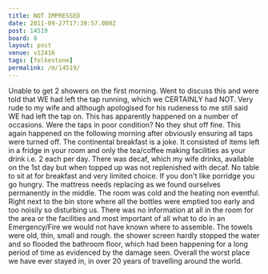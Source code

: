 ```yaml
---
title: NOT IMPRESSED
date: 2011-09-27T17:39:57.000Z
post: 14519
board: 8
layout: post
venue: v12416
tags: [folkestone]
permalink: /m/14519/
---
```

Unable to get 2 showers on the first morning.  Went to discuss this and were told that WE had left the tap running, which we CERTAINLY had NOT.  Very rude to my wife and although apologised for his rudeness to me still said WE had left the tap on.  This has apparently happened on a number of occasions.  Were the taps in poor condition?  No they shut off fine. This again happened on the following morning after obviously ensuring all taps were turned off.  The continental breakfast is a joke.  It consisted of items left in a fridge in your room and only the tea/coffee making facilities as your drink i.e. 2 each per day. There was decaf, which my wife drinks, available on the 1st day but when topped up was not replenished with decaf.  No table to sit at for breakfast and very limited choice.  If you don't like porridge you go hungry.  The mattress needs replacing as we found ourselves permanently in the middle.  The room was cold and the heating non eventful.  Right next to the bin store where all the bottles were emptied too early and too noisily so disturbing us.  There was no information at all in the room for the area or the facilities and most important of all what to do in an Emergency/Fire we would not have known where to assemble.  The towels were old, thin, small and rough.  the shower screen hardly stopped the water and so flooded the bathroom floor, which had been happening for a long period of time as evidenced by the damage seen.  Overall the worst place we have ever stayed in, in over 20 years of travelling around the world.
